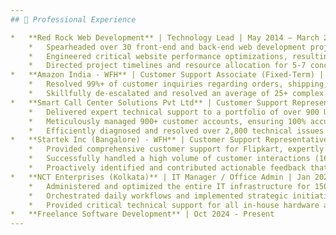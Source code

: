 ```yaml
---
## 💼 Professional Experience

*   **Red Rock Web Development** | Technology Lead | May 2014 – March 2020 (Remote employment)
    *   Spearheaded over 30 front-end and back-end web development projects, ensuring 98%+ on-time delivery and adherence to stringent quality standards.
    *   Engineered critical website performance optimizations, resulting in an average 45% improvement in site speed and a 30% uplift in user engagement.
    *   Directed project timelines and resource allocation for 5-7 concurrent projects, managing team deliverables to consistently meet strategic business objectives.
*   **Amazon India - WFH** | Customer Support Associate (Fixed-Term) | June 2020 – Dec 2020 (Remote employment)
    *   Resolved 99%+ of customer inquiries regarding orders, shipping, and returns within the first contact, exceeding resolution time targets by 15% for an average of 50+ daily inquiries.
    *   Skillfully de-escalated and resolved an average of 25+ complex customer issues daily, maintaining a 95% customer satisfaction rate.
*   **Smart Call Center Solutions Pvt Ltd** | Customer Support Representative | March 2021 – March 2022 (On-site employment)
    *   Delivered expert technical support to a portfolio of over 900 US-based customers for Electronic Logging Devices (ELD), achieving a 97% first-call resolution rate.
    *   Meticulously managed 900+ customer accounts, ensuring 100% accuracy in device reporting and full compliance with federal DOT regulations.
    *   Efficiently diagnosed and resolved over 2,800 technical issues related to ELD devices, reducing average client downtime by 35% and improving device uptime.
*   **Startek Inc (Bangalore) - WFH** | Customer Support Representative | May 2022 – June 2023 (Remote employment)
    *   Provided comprehensive customer support for Flipkart, expertly managing 80+ daily inquiries related to orders, returns, and complex logistics, ensuring swift resolutions for over 90% of cases on first contact.
    *   Successfully handled a high volume of customer interactions (1600+ monthly), consistently achieving 96%+ customer satisfaction ratings and exceeding quality assurance targets by 10%.
    *   Proactively identified and contributed actionable feedback that led to a 15% improvement in first-call resolution rates and a 10% reduction in average handling time.
*   **NCT Enterprises (Kolkata)** | IT Manager / Office Admin | Jan 2024 – Sept 2024 (On-site employment)
    *   Administered and optimized the entire IT infrastructure for 150+ users and 200+ devices, enhancing overall operational efficiency by 40%.
    *   Orchestrated daily workflows and implemented strategic initiatives that boosted team productivity by 30% and reduced operational costs by 20%.
    *   Provided critical technical support for all in-house hardware and software systems, reducing system downtime by 70% and resolving 99.9% of issues within a 4-hour average.
*   **Freelance Software Development** | Oct 2024 - Present
---
```


